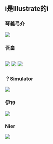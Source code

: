 ## i是Illustrate的i
### 琴義弓介
![](https://pbs.twimg.com/media/DfVDN8YV4AA04AJ.jpg)
### 吾皇
![](https://ww1.sinaimg.cn/large/c265737ajw1f0jlhf3f29j21bj0qojx7.jpg)
![](https://ww3.sinaimg.cn/large/c265737ajw1f0jok8h5rkj20m80bbgn9.jpg)
![](https://b-ssl.duitang.com/uploads/item/201505/09/20150509231341_iKmn5.jpeg)
---
### ？Simulator
![](https://x4i6u4n6.ssl.hwcdn.net/Banner_ads/adult/315x300/EN_315x300_15052018_Static_07.jpg)
### 伊19
![](https://img.moegirl.org/common/3/36/伊19面部高清立绘.jpg)
### Nier
![](https://vignette.wikia.nocookie.net/nier/images/3/38/YoRHa_No.2_Type_B.png)
